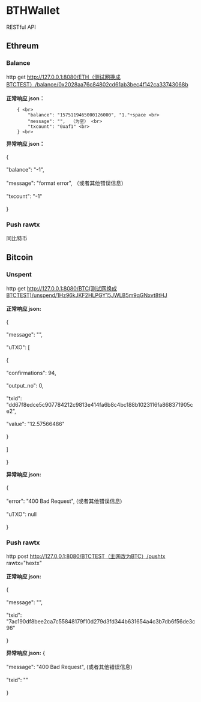 # BTHWallet
RESTful API

## Ethreum 

### Balance 
http get http://127.0.0.1:8080/ETH（测试网换成BTCTEST）/balance/0x2028aa76c84802cd61ab3bec4f142ca33743068b  <br>  
**正常响应 json：** <br> 
```
    { <br>  
        "balance": "1575119465000126000", "1."+space <br>  
        "message": "",  （为空） <br>  
        "txcount": "0xaf1" <br>  
    } <br>  
 ```
**异常响应 json：** <br>  
    { <br>  
        "balance": "-1",  <br>  
        "message": "format error", （或者其他错误信息） <br>  
        "txcount": "-1" <br>  
    } <br>  
### Push rawtx
同比特币 <br>  

## Bitcoin

### Unspent
http get http://127.0.0.1:8080/BTC(测试网换成BTCTEST)/unspend/1Hz96kJKF2HLPGY15JWLB5m9qGNxvt8tHJ  <br>  
**正常响应 json:** <br>  
    {<br>  
        "message": "",  <br>  
        "uTXO": [ <br>  
            { <br>  
                "confirmations": 94,  <br>  
                "output_no": 0,  <br>  
                "txId": "dd67f8edce5c907784212c9813e414fa6b8c4bc188b1023116fa868371905ce2", <br>  
                "value": "12.57566486" <br>  
            } <br>  
        ] <br>  
    } <br>  

**异常响应 json:** <br>  
    { <br>  
        "error": "400 Bad Request", (或者其他错误信息) <br>  
        "uTXO": null <br>  
    } <br>  

### Push rawtx
http post http://127.0.0.1:8080/BTCTEST（主网改为BTC）/pushtx  rawtx="hextx" <br>  
**正常响应 json:** <br>  
   { <br>  
        "message": "",  <br>  
        "txid": "7ac190df8bee2ca7c55848179f10d279d3fd344b631654a4c3b7db6f56de3c98" <br>  
    } <br>  

**异常响应 json:**
    { <br>  
        "message": "400 Bad Request", (或者其他错误信息) <br>  
        "txid": "" <br>  
    } <br>  






